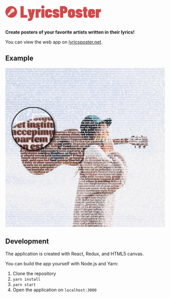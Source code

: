 <h1>
  <a href="https://lyricsposter.net">
    <img src="src/images/logo.svg" width=300 alt="Lyrics Poster">
  </a>
</h1>

**Create posters of your favorite artists written in their lyrics!**

You can view the web app on [lyricsposter.net](https://lyricsposter.net).


## Example

<img src="demo.png" width=500 alt="Demo poster">


## Development

The application is created with React, Redux, and HTML5 canvas.

You can build the app yourself with Node.js and Yarn:

1. Clone the repository
2. `yarn install`
3. `yarn start`
4. Open the application on `localhost:3000`
